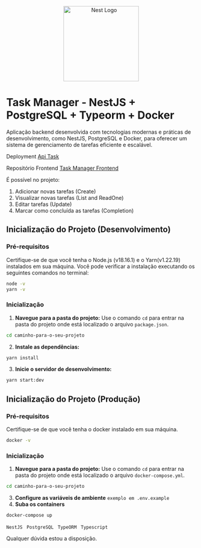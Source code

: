 <p align="center">
  <a href="http://nestjs.com/" target="blank"><img src="https://nestjs.com/img/logo-small.svg" width="200" alt="Nest Logo" /></a>
</p>

# Task Manager - NestJS + PostgreSQL + Typeorm + Docker
Aplicação backend desenvolvida com tecnologias modernas e práticas de desenvolvimento, como NestJS, PostgreSQL e Docker, para oferecer um sistema de gerenciamento de tarefas eficiente e escalável.



Deployment
[Api Task](https://backend-task-manager-nestjs-production.up.railway.app/api/task)


Repositório Frontend
[Task Manager Frontend](https://github.com/RafaelCardoso11/frontend-task-manager-reactJS)

É possível no projeto:
1) Adicionar novas tarefas (Create)
2) Visualizar novas tarefas (List and ReadOne)
3) Editar tarefas (Update)
4) Marcar como concluída as tarefas (Completion)



## Inicialização do Projeto (Desenvolvimento)

### Pré-requisitos

Certifique-se de que você tenha o Node.js (v18.16.1) e o Yarn(v1.22.19) instalados em sua máquina. Você pode verificar a instalação executando os seguintes comandos no terminal:

```bash
node -v 
yarn -v
```

### Inicialização
1. **Navegue para a pasta do projeto:** Use o comando `cd` para entrar na pasta do projeto onde está localizado o arquivo `package.json`.

```bash
cd caminho-para-o-seu-projeto
```
2. **Instale as dependências:**
```bash
yarn install
```
3. **Inicie o servidor de desenvolvimento:**
```bash
yarn start:dev
```


## Inicialização do Projeto (Produção)

### Pré-requisitos

Certifique-se de que você tenha o docker instalado em sua máquina.

```bash
docker -v
```

### Inicialização
1. **Navegue para a pasta do projeto:** Use o comando `cd` para entrar na pasta do projeto onde está localizado o arquivo `docker-compose.yml`.

```bash
cd caminho-para-o-seu-projeto
```
3. **Configure as variáveis de ambiente**
 `exemplo em .env.example`
2. **Suba os containers**
```bash
docker-compose up 
```


``NestJS ``
``PostgreSQL ``
``TypeORM ``
``Typescript ``

Qualquer dúvida estou a disposição.